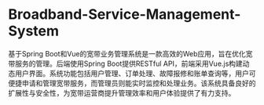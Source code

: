 # Broadband-Service-Management-System
基于Spring Boot和Vue的宽带业务管理系统是一款高效的Web应用，旨在优化宽带服务的管理。后端使用Spring Boot提供RESTful API，前端采用Vue.js构建动态用户界面。系统功能包括用户管理、订单处理、故障报修和账单查询等，用户可便捷申请和管理宽带服务，而管理员则能实时监控和处理业务。该系统具备良好的扩展性与安全性，为宽带运营商提升管理效率和用户体验提供了有力支持。
